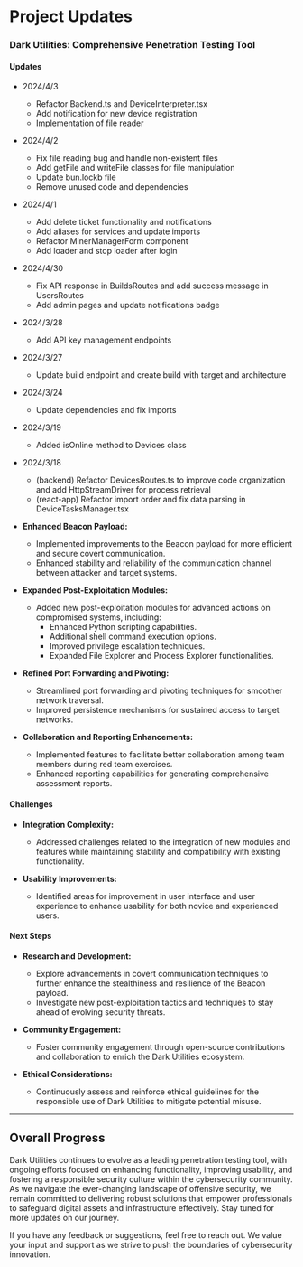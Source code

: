 # Project Updates

### Dark Utilities: Comprehensive Penetration Testing Tool

#### Updates
- 2024/4/3
    - Refactor Backend.ts and DeviceInterpreter.tsx
    - Add notification for new device registration
    - Implementation of file reader

- 2024/4/2
    - Fix file reading bug and handle non-existent files
    - Add getFile and writeFile classes for file manipulation
    - Update bun.lockb file
    - Remove unused code and dependencies

- 2024/4/1
    - Add delete ticket functionality and notifications
    - Add aliases for services and update imports
    - Refactor MinerManagerForm component
    - Add loader and stop loader after login

- 2024/4/30
    - Fix API response in BuildsRoutes and add success message in UsersRoutes
    - Add admin pages and update notifications badge

- 2024/3/28
    - Add API key management endpoints

- 2024/3/27
    - Update build endpoint and create build with target and architecture

- 2024/3/24
    - Update dependencies and fix imports

- 2024/3/19
    - Added isOnline method to Devices class

- 2024/3/18
    - (backend) Refactor DevicesRoutes.ts to improve code organization and add HttpStreamDriver for process retrieval
    - (react-app) Refactor import order and fix data parsing in DeviceTasksManager.tsx

- **Enhanced Beacon Payload:**
  - Implemented improvements to the Beacon payload for more efficient and secure covert communication.
  - Enhanced stability and reliability of the communication channel between attacker and target systems.

- **Expanded Post-Exploitation Modules:**
  - Added new post-exploitation modules for advanced actions on compromised systems, including:
    - Enhanced Python scripting capabilities.
    - Additional shell command execution options.
    - Improved privilege escalation techniques.
    - Expanded File Explorer and Process Explorer functionalities.

- **Refined Port Forwarding and Pivoting:**
  - Streamlined port forwarding and pivoting techniques for smoother network traversal.
  - Improved persistence mechanisms for sustained access to target networks.

- **Collaboration and Reporting Enhancements:**
  - Implemented features to facilitate better collaboration among team members during red team exercises.
  - Enhanced reporting capabilities for generating comprehensive assessment reports.

#### Challenges

- **Integration Complexity:**
  - Addressed challenges related to the integration of new modules and features while maintaining stability and compatibility with existing functionality.

- **Usability Improvements:**
  - Identified areas for improvement in user interface and user experience to enhance usability for both novice and experienced users.

#### Next Steps

- **Research and Development:**
  - Explore advancements in covert communication techniques to further enhance the stealthiness and resilience of the Beacon payload.
  - Investigate new post-exploitation tactics and techniques to stay ahead of evolving security threats.

- **Community Engagement:**
  - Foster community engagement through open-source contributions and collaboration to enrich the Dark Utilities ecosystem.

- **Ethical Considerations:**
  - Continuously assess and reinforce ethical guidelines for the responsible use of Dark Utilities to mitigate potential misuse.

---

## Overall Progress

Dark Utilities continues to evolve as a leading penetration testing tool, with ongoing efforts focused on enhancing functionality, improving usability, and fostering a responsible security culture within the cybersecurity community. As we navigate the ever-changing landscape of offensive security, we remain committed to delivering robust solutions that empower professionals to safeguard digital assets and infrastructure effectively. Stay tuned for more updates on our journey.

If you have any feedback or suggestions, feel free to reach out. We value your input and support as we strive to push the boundaries of cybersecurity innovation.
